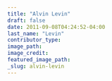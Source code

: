 ```yaml
---
title: "Alvin Levin"
draft: false
date: 2011-09-08T04:24:52-04:00
last_name: "Levin"
contributor_type:
image_path:
image_credit:
featured_image_path:
_slug: alvin-levin
---
```

